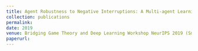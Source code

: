 ```yaml
---
title: Agent Robustness to Negative Interruptions: A Multi-agent Learning Approach
collection: publications
permalink: 
date: 2019
venue: Bridging Game Theory and Deep Learning Workshop NeurIPS 2019 (Smooth Games Optimization and Machine Learning Series)
paperurl: 
---
```


